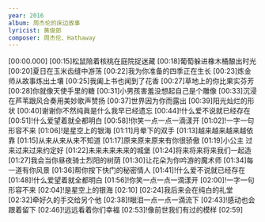 ```yaml
---
year: 2016
album: 周杰伦的床边故事
lyricist: 黄俊郎
composer: 周杰伦、Hathaway
---
```

[00:00.000]
[00:15]松鼠陪着核桃在庭院捉迷藏
[00:18]葡萄躲进橡木桶酿出时光
[00:20]夏日在玉米齿缝中游荡
[00:22]我为你准备的四季正在生长
[00:23]炼金师从故事炼出土壤
[00:25]我阖上书也闻到了花香
[00:27]草地上的你比果实芬芳
[00:28]你就像天使手里的糖
[00:31]小男孩害羞没想起自己是个雕像
[00:33]沉浸在芦苇跟风合奏用美妙歌声赞扬
[00:37]世界因为你而露出
[00:39]阳光灿烂的形状
[00:40]谢谢你不然纯眞是什么我早已经遗忘
[00:44]!什么爱不说就已经存在
[00:51]!什么爱望着就全都明白
[00:58]!你笑一点一点一滴漾开
[01:02]!一字一句形容不来
[01:06]!是星空上的银海
[01:11]月晕下的双手
[01:13]越来越来越来越依靠
[01:15]从来从来从来不知道
[01:17]原来原来原来有你很骄傲
[01:19]小公主 过来过来过来约定好
[01:22]未来未来未来的城堡
[01:24]将来将来将来我们一起造
[01:27]我会当你昼夜骑士烈阳的树荫
[01:30]让花朵为你吟游的魔术师
[01:34]每一道有你风景
[01:36]帮你按下快门的秘密情人
[01:41]!什么爱不说就已经存在
[01:48]!什么爱望着就全都明白
[01:56]!你笑一点一点一滴漾开
[02:00]!一字一句形容不来
[02:04]!是星空上的银海
[02:10]
[02:24]我后来会在纯白的礼堂
[02:32]牵好久的手交给另个他
[02:38]!眼泪一点一点一滴流下
[02:43]!感动也会跟着留下
[02:46]!远远看着你们幸福
[02:53]!像前世我们有过的模样
[02:59]